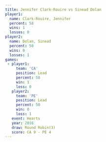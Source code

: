 ```yaml
---
title: Jennifer Clark-Rouire vs Sinead Dolan
player1:                      
  name: Clark-Rouire, Jennifer
  percent: 58                 
  wins: 1                     
  losses: 0                   
player2:                      
  name: Dolan, Sinead         
  percent: 50                 
  wins: 0                     
  losses: 1                   
games:
 - player1:        
     team: 'CA'    
     position: Lead
     percent: 58   
     win: 1        
     loss: 0       
   player2:        
     team: 'PE'    
     position: Lead
     percent: 50   
     win: 0        
     loss: 1       
   event: Hearts       
   year: 2016          
   draw: Round Robin(3)
   score: CA 9 - PE 4  
---
```

